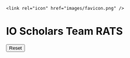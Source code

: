 <!DOCTYPE html>
<html lang="en">
  <head>
    <meta charset="utf-8" />
    <meta http-equiv="x-ua-compatible" content="ie=edge" />
    <meta name="viewport" content="width=device-width, initial-scale=1" />
<title></title>
    <link rel="stylesheet" href="css/main.css" />
    <link rel="stylesheet" href="css/scratchoff.css" />

    <link rel="icon" href="images/favicon.png" />
  </head>

  <body>
        <div id="main">
        
<h1>IO Scholars Team RATS</h1>

<div><canvas id="maincanvas"></canvas></div>

<div><input id="resetbutton" type="button" value="Reset"></input></div>
    
    
</div>
    <script src="js/scratchoff.js"></script>
  </body>
</html>

